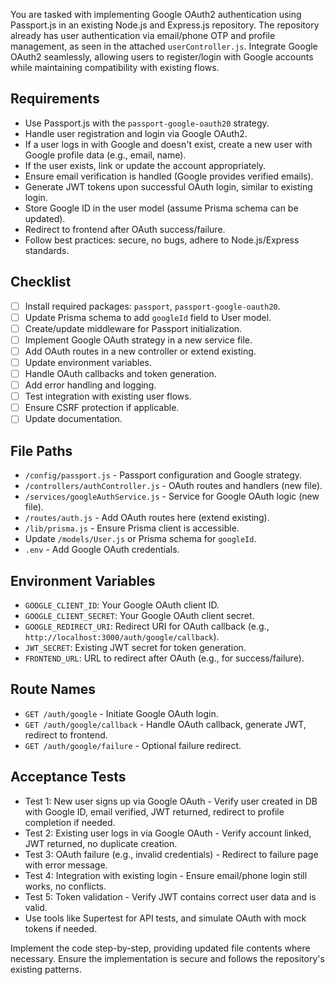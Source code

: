 You are tasked with implementing Google OAuth2 authentication using Passport.js in an existing Node.js and Express.js repository. The repository already has user authentication via email/phone OTP and profile management, as seen in the attached `userController.js`. Integrate Google OAuth2 seamlessly, allowing users to register/login with Google accounts while maintaining compatibility with existing flows.

## Requirements
- Use Passport.js with the `passport-google-oauth20` strategy.
- Handle user registration and login via Google OAuth2.
- If a user logs in with Google and doesn't exist, create a new user with Google profile data (e.g., email, name).
- If the user exists, link or update the account appropriately.
- Ensure email verification is handled (Google provides verified emails).
- Generate JWT tokens upon successful OAuth login, similar to existing login.
- Store Google ID in the user model (assume Prisma schema can be updated).
- Redirect to frontend after OAuth success/failure.
- Follow best practices: secure, no bugs, adhere to Node.js/Express standards.

## Checklist
- [ ] Install required packages: `passport`, `passport-google-oauth20`.
- [ ] Update Prisma schema to add `googleId` field to User model.
- [ ] Create/update middleware for Passport initialization.
- [ ] Implement Google OAuth strategy in a new service file.
- [ ] Add OAuth routes in a new controller or extend existing.
- [ ] Update environment variables.
- [ ] Handle OAuth callbacks and token generation.
- [ ] Add error handling and logging.
- [ ] Test integration with existing user flows.
- [ ] Ensure CSRF protection if applicable.
- [ ] Update documentation.

## File Paths
- `/config/passport.js` - Passport configuration and Google strategy.
- `/controllers/authController.js` - OAuth routes and handlers (new file).
- `/services/googleAuthService.js` - Service for Google OAuth logic (new file).
- `/routes/auth.js` - Add OAuth routes here (extend existing).
- `/lib/prisma.js` - Ensure Prisma client is accessible.
- Update `/models/User.js` or Prisma schema for `googleId`.
- `.env` - Add Google OAuth credentials.

## Environment Variables
- `GOOGLE_CLIENT_ID`: Your Google OAuth client ID.
- `GOOGLE_CLIENT_SECRET`: Your Google OAuth client secret.
- `GOOGLE_REDIRECT_URI`: Redirect URI for OAuth callback (e.g., `http://localhost:3000/auth/google/callback`).
- `JWT_SECRET`: Existing JWT secret for token generation.
- `FRONTEND_URL`: URL to redirect after OAuth (e.g., for success/failure).

## Route Names
- `GET /auth/google` - Initiate Google OAuth login.
- `GET /auth/google/callback` - Handle OAuth callback, generate JWT, redirect to frontend.
- `GET /auth/google/failure` - Optional failure redirect.

## Acceptance Tests
- Test 1: New user signs up via Google OAuth - Verify user created in DB with Google ID, email verified, JWT returned, redirect to profile completion if needed.
- Test 2: Existing user logs in via Google OAuth - Verify account linked, JWT returned, no duplicate creation.
- Test 3: OAuth failure (e.g., invalid credentials) - Redirect to failure page with error message.
- Test 4: Integration with existing login - Ensure email/phone login still works, no conflicts.
- Test 5: Token validation - Verify JWT contains correct user data and is valid.
- Use tools like Supertest for API tests, and simulate OAuth with mock tokens if needed.

Implement the code step-by-step, providing updated file contents where necessary. Ensure the implementation is secure and follows the repository's existing patterns.